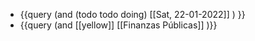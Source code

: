 - {{query (and (todo todo doing) [[Sat, 22-01-2022]] ) }}
- {{query (and [[yellow]] [[Finanzas Públicas]] )}}